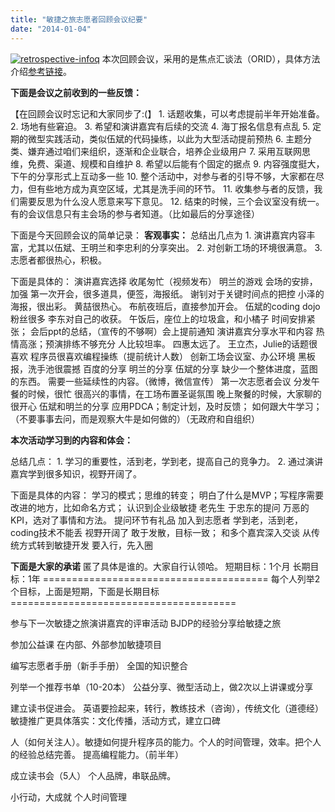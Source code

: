 ```yaml
---
title: "敏捷之旅志愿者回顾会议纪要"
date: "2014-01-04"
---
```


[![retrospective-infoq](http://bobjiang.com/wp-content/uploads/2013/12/retrospective-infoq.jpg)](http://bobjiang.com/wp-content/uploads/2013/12/retrospective-infoq.jpg) 本次回顾会议，采用的是焦点汇谈法（ORID），具体方法介绍[参考链接](http://bobjiang.com/2013/11/12/orid_agile_retrospective/)。

**下面是会议之前收到的一些反馈：**

【在回顾会议时忘记和大家同步了:(】 1. 话题收集，可以考虑提前半年开始准备。 2. 场地有些窘迫。 3. 希望和演讲嘉宾有后续的交流 4. 海丁报名信息有点乱 5. 定期的微型实践活动，类似伍斌的代码操练，以此为大型活动提前预热 6. 主题分类、嫌弃通过咱们来组织，逐渐和企业联合，培养企业级用户 7. 采用互联网思维，免费、渠道、规模和自维护 8. 希望以后能有个固定的据点 9. 内容强度挺大，下午的分享形式上互动多一些 10. 整个活动中，对参与者的引导不够，大家都在尽力，但有些地方成为真空区域，尤其是洗手间的环节。 11. 收集参与者的反馈，我们需要反思为什么没人愿意来写下意见。 12. 结束的时候，三个会议室没有统一。有的会议信息只有主会场的参与者知道。（比如最后的分享途径）

下面是今天回顾会议的简单记录： **客观事实：** 总结出几点为 1. 演讲嘉宾内容丰富，尤其以伍斌、王明兰和李忠利的分享突出。 2. 对创新工场的环境很满意。 3. 志愿者都很热心，积极。

下面是具体的： 演讲嘉宾选择 收尾匆忙（视频发布） 明兰的游戏 会场的安排，加强 第一次开会，很多道具，便签，海报纸。 谢钊对于关键时间点的把控 小泽的海报，很出彩。 黄喆很热心。 布航夜班后，直接参加开会。 伍斌的coding dojo粉丝很多 李东对自己的收获。 午饭后，座位上的垃圾盒，和小橘子 时间安排紧张； 会后ppt的总结，（宣传的不够啊）会上提前通知 演讲嘉宾分享水平和内容 热情高涨；预演排练不够充分 人比较坦率。 四惠太远了。 王立杰，Julie的话题很喜欢 程序员很喜欢编程操练（提前统计人数） 创新工场会议室、办公环境 黑板报，洗手池很震撼 百度的分享 明兰的分享 伍斌的分享 缺少一个整体进度，蓝图的东西。 需要一些延续性的内容。（微博，微信宣传） 第一次志愿者会议 分发午餐的时候，很忙 很高兴的事情，在工场布置圣诞氛围 晚上聚餐的时候，大家聊的很开心 伍斌和明兰的分享 应用PDCA；制定计划，及时反馈； 如何跟大牛学习；（不要事事去问，而是观察大牛是如何做的）（无政府和自组织）

**本次活动学习到的内容和体会：**

总结几点： 1. 学习的重要性，活到老，学到老，提高自己的竞争力。 2. 通过演讲嘉宾学到很多知识，视野开阔了。

下面是具体的内容： 学习的模式；思维的转变； 明白了什么是MVP；写程序需要改进的地方，比如命名方式； 认识到企业级敏捷 老先生 于忠东的提问 万恶的KPI，选对了事情和方法。 提问环节有礼品 加入到志愿者 学到老，活到老，coding技术不能丢 视野开阔了 敢于发散，目标一致； 和多个嘉宾深入交谈 从传统方式转到敏捷开发 要入行，先入圈

**下面是大家的承诺** 匿了具体是谁的。大家自行认领哈。 短期目标：1个月 长期目标：1年 ======================================= 每个人列举2个目标，上面是短期，下面是长期目标 =======================================

参与下一次敏捷之旅演讲嘉宾的评审活动 BJDP的经验分享给敏捷之旅

参加公益课 在内部、外部参加敏捷项目

编写志愿者手册（新手手册） 全国的知识整合

列举一个推荐书单（10-20本） 公益分享、微型活动上，做2次以上讲课或分享

建立读书促进会。 英语要捡起来，转行，教练技术（咨询），传统文化（道德经） 敏捷推广更具体落实：文化传播，活动方式，建立口碑

人（如何关注人）。敏捷如何提升程序员的能力。个人的时间管理，效率。把个人的经验总结完善。 提高编程能力。（前半年）

成立读书会（5人） 个人品牌，串联品牌。

小行动，大成就 个人时间管理
